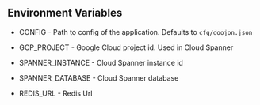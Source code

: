 ## Environment Variables

- CONFIG -
  Path to config of the application.
  Defaults to `cfg/doojon.json`

- GCP_PROJECT -
  Google Cloud project id. Used in Cloud Spanner

- SPANNER_INSTANCE -
  Cloud Spanner instance id

- SPANNER_DATABASE -
  Cloud Spanner database

- REDIS_URL -
  Redis Url
